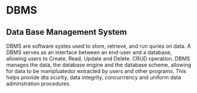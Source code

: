 # DBMS
## Data Base Management System
DBMS are software systes used to store, retrieve, and run quries on data. A DBMS serves as an interface between an end-user and a database, allowing users to Create, Read, Update and Delete.
CRUD operation.
DBMS manages the data, the database engine and the database scheme, allowing for data to be manipluatedor extracted by users and other programs. This helps provide dta scurity, data integrity, concurrrency and uniform data adminstration procedures.
